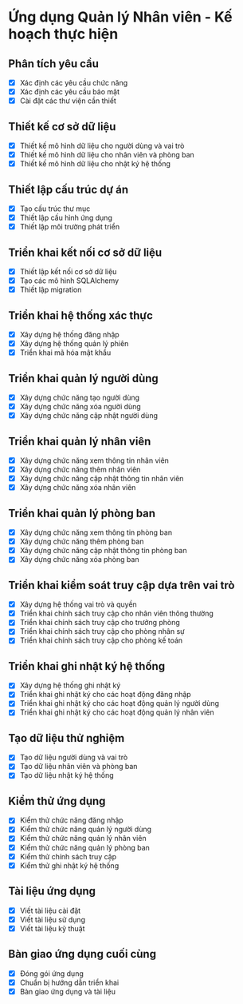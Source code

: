 # Ứng dụng Quản lý Nhân viên - Kế hoạch thực hiện

## Phân tích yêu cầu
- [x] Xác định các yêu cầu chức năng
- [x] Xác định các yêu cầu bảo mật
- [x] Cài đặt các thư viện cần thiết

## Thiết kế cơ sở dữ liệu
- [x] Thiết kế mô hình dữ liệu cho người dùng và vai trò
- [x] Thiết kế mô hình dữ liệu cho nhân viên và phòng ban
- [x] Thiết kế mô hình dữ liệu cho nhật ký hệ thống

## Thiết lập cấu trúc dự án
- [x] Tạo cấu trúc thư mục
- [x] Thiết lập cấu hình ứng dụng
- [x] Thiết lập môi trường phát triển

## Triển khai kết nối cơ sở dữ liệu
- [x] Thiết lập kết nối cơ sở dữ liệu
- [x] Tạo các mô hình SQLAlchemy
- [x] Thiết lập migration

## Triển khai hệ thống xác thực
- [x] Xây dựng hệ thống đăng nhập
- [x] Xây dựng hệ thống quản lý phiên
- [x] Triển khai mã hóa mật khẩu

## Triển khai quản lý người dùng
- [x] Xây dựng chức năng tạo người dùng
- [x] Xây dựng chức năng xóa người dùng
- [x] Xây dựng chức năng cập nhật người dùng

## Triển khai quản lý nhân viên
- [x] Xây dựng chức năng xem thông tin nhân viên
- [x] Xây dựng chức năng thêm nhân viên
- [x] Xây dựng chức năng cập nhật thông tin nhân viên
- [x] Xây dựng chức năng xóa nhân viên

## Triển khai quản lý phòng ban
- [x] Xây dựng chức năng xem thông tin phòng ban
- [x] Xây dựng chức năng thêm phòng ban
- [x] Xây dựng chức năng cập nhật thông tin phòng ban
- [x] Xây dựng chức năng xóa phòng ban

## Triển khai kiểm soát truy cập dựa trên vai trò
- [x] Xây dựng hệ thống vai trò và quyền
- [x] Triển khai chính sách truy cập cho nhân viên thông thường
- [x] Triển khai chính sách truy cập cho trưởng phòng
- [x] Triển khai chính sách truy cập cho phòng nhân sự
- [x] Triển khai chính sách truy cập cho phòng kế toán

## Triển khai ghi nhật ký hệ thống
- [x] Xây dựng hệ thống ghi nhật ký
- [x] Triển khai ghi nhật ký cho các hoạt động đăng nhập
- [x] Triển khai ghi nhật ký cho các hoạt động quản lý người dùng
- [x] Triển khai ghi nhật ký cho các hoạt động quản lý nhân viên

## Tạo dữ liệu thử nghiệm
- [x] Tạo dữ liệu người dùng và vai trò
- [x] Tạo dữ liệu nhân viên và phòng ban
- [x] Tạo dữ liệu nhật ký hệ thống

## Kiểm thử ứng dụng
- [x] Kiểm thử chức năng đăng nhập
- [x] Kiểm thử chức năng quản lý người dùng
- [x] Kiểm thử chức năng quản lý nhân viên
- [x] Kiểm thử chức năng quản lý phòng ban
- [x] Kiểm thử chính sách truy cập
- [x] Kiểm thử ghi nhật ký hệ thống

## Tài liệu ứng dụng
- [x] Viết tài liệu cài đặt
- [x] Viết tài liệu sử dụng
- [x] Viết tài liệu kỹ thuật

## Bàn giao ứng dụng cuối cùng
- [x] Đóng gói ứng dụng
- [x] Chuẩn bị hướng dẫn triển khai
- [x] Bàn giao ứng dụng và tài liệu
